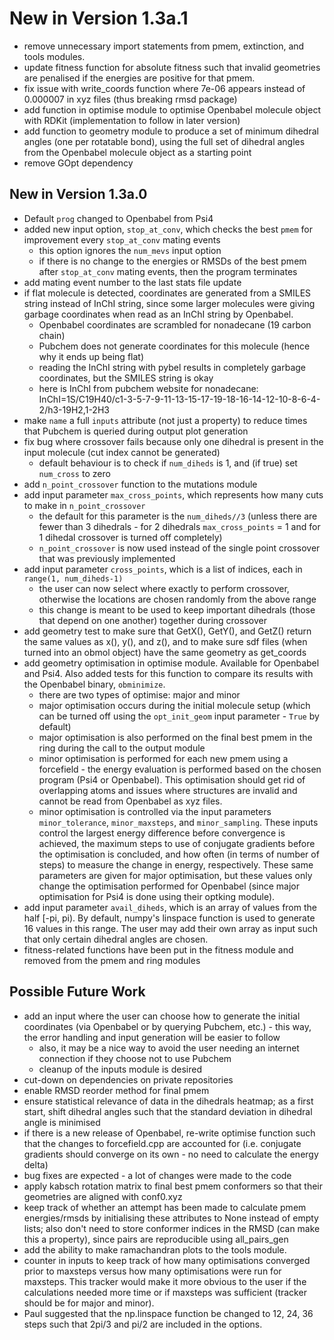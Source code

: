 # New in Version 1.3a.1

* remove unnecessary import statements from pmem, extinction, and tools modules.
* update fitness function for absolute fitness such that invalid geometries are penalised if the energies are positive for that pmem.
* fix issue with write_coords function where 7e-06 appears instead of 0.000007 in xyz files (thus breaking rmsd package)
* add function in optimise module to optimise Openbabel molecule object with RDKit (implementation to follow in later version)
* add function to geometry module to produce a set of minimum dihedral angles (one per rotatable bond), using the full set of dihedral angles from the Openbabel molecule object as a starting point
* remove GOpt dependency

## New in Version 1.3a.0

* Default `prog` changed to Openbabel from Psi4
* added new input option, `stop_at_conv`, which checks the best `pmem` for improvement every `stop_at_conv` mating events
  * this option ignores the `num_mevs` input option
  * if there is no change to the energies or RMSDs of the best pmem after `stop_at_conv` mating events, then the program terminates
* add mating event number to the last stats file update
* if flat molecule is detected, coordinates are generated from a SMILES string instead of InChI string, since some larger molecules were giving garbage coordinates when read as an InChI string by Openbabel.
  * Openbabel coordinates are scrambled for nonadecane (19 carbon chain)
  * Pubchem does not generate coordinates for this molecule (hence why it ends up being flat)
  * reading the InChI string with pybel results in completely garbage coordinates, but the SMILES string is okay
  * here is InChI from pubchem website for nonadecane: InChI=1S/C19H40/c1-3-5-7-9-11-13-15-17-19-18-16-14-12-10-8-6-4-2/h3-19H2,1-2H3
* make `name` a full `inputs` attribute (not just a property) to reduce times that Pubchem is queried during output plot generation
* fix bug where crossover fails because only one dihedral is present in the input molecule (cut index cannot be generated)
  * default behaviour is to check if `num_diheds` is 1, and (if true) set `num_cross` to zero
* add `n_point_crossover` function to the mutations module
* add input parameter `max_cross_points`, which represents how many cuts to make in `n_point_crossover`
  * the default for this parameter is the `num_diheds//3` (unless there are fewer than 3 dihedrals - for 2 dihedrals `max_cross_points` = 1 and for 1 dihedal crossover is turned off completely)
  * `n_point_crossover` is now used instead of the single point crossover that was previously implemented
* add input parameter `cross_points`, which is a list of indices, each in `range(1, num_diheds-1)`
  * the user can now select where exactly to perform crossover, otherwise the locations are chosen randomly from the above range
  * this change is meant to be used to keep important dihedrals (those that depend on one another) together during crossover
* add geometry test to make sure that GetX(), GetY(), and GetZ() return the same values as x(), y(), and z(), and to make sure sdf files (when turned into an obmol object) have the same geometry as get_coords
* add geometry optimisation in optimise module. Available for Openbabel and Psi4. Also added tests for this function to compare its results with the Openbabel binary, `obminimize`.
  * there are two types of optimise: major and minor
  * major optimisation occurs during the initial molecule setup (which can be turned off using the `opt_init_geom` input parameter - `True` by default)
  * major optimisation is also performed on the final best pmem in the ring during the call to the output module
  * minor optimisation is performed for each new pmem using a forcefield - the energy evaluation is performed based on the chosen program (Psi4 or Openbabel). This optimisation should get rid of overlapping atoms and issues where structures are invalid and cannot be read from Openbabel as xyz files.
  * minor optimisation is controlled via the input parameters `minor_tolerance`, `minor_maxsteps`, and `minor_sampling`. These inputs control the largest energy difference before convergence is achieved, the maximum steps to use of conjugate gradients before the optimisation is concluded, and how often (in terms of number of steps) to measure the change in energy, respectively. These same parameters are given for major optimisation, but these values only change the optimisation performed for Openbabel (since major optimisation for Psi4 is done using their optking module).
* add input parameter `avail_diheds`, which is an array of values from the half [-pi, pi). By default, numpy's linspace function is used to generate 16 values in this range. The user may add their own array as input such that only certain dihedral angles are chosen.
* fitness-related functions have been put in the fitness module and removed from the pmem and ring modules

## Possible Future Work

* add an input where the user can choose how to generate the initial coordinates (via Openbabel or by querying Pubchem, etc.) - this way, the error handling and input generation will be easier to follow
  * also, it may be a nice way to avoid the user needing an internet connection if they choose not to use Pubchem
  * cleanup of the inputs module is desired
* cut-down on dependencies on private repositories
* enable RMSD reorder method for final pmem
* ensure statistical relevance of data in the dihedrals heatmap; as a first start, shift dihedral angles such that the standard deviation in dihedral angle is minimised
* if there is a new release of Openbabel, re-write optimise function such that the changes to forcefield.cpp are accounted for (i.e. conjugate gradients should converge on its own - no need to calculate the energy delta)
* bug fixes are expected - a lot of changes were made to the code
* apply kabsch rotation matrix to final best pmem conformers so that their geometries are aligned with conf0.xyz
* keep track of whether an attempt has been made to calculate pmem energies/rmsds by initialising these attributes to None instead of empty lists; also don't need to store conformer indices in the RMSD (can make this a property), since pairs are reproducible using all_pairs_gen
* add the ability to make ramachandran plots to the tools module.
* counter in inputs to keep track of how many optimisations converged prior to maxsteps versus how many optimisations were run for maxsteps. This tracker would make it more obvious to the user if the calculations needed more time or if maxsteps was sufficient (tracker should be for major and minor).
* Paul suggested that the np.linspace function be changed to 12, 24, 36 steps such that 2pi/3 and pi/2 are included in the options.
